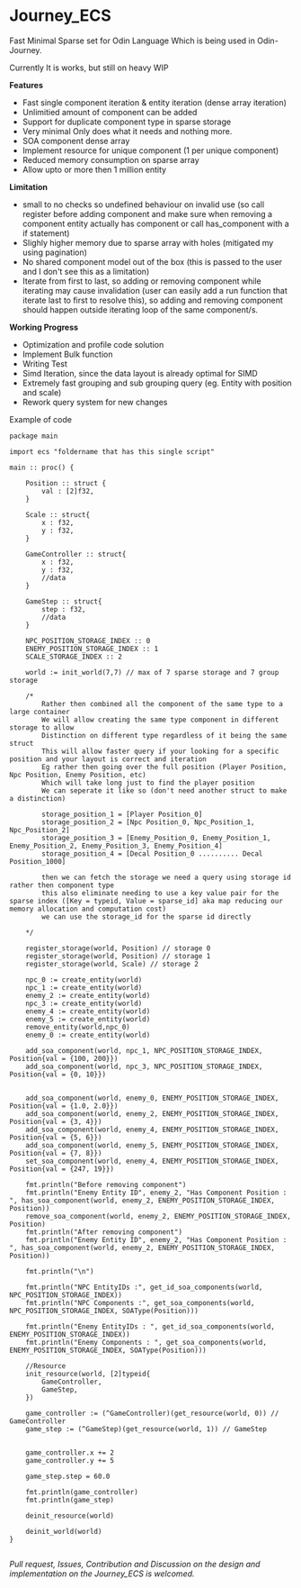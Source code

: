 # Journey_ECS
Fast Minimal Sparse set for Odin Language Which is being used in Odin-Journey.

Currently It is works, but still on heavy WIP
</br>

**Features**
- Fast single component iteration & entity iteration (dense array iteration) 
- Unlimitied amount of component can be added
- Support for duplicate component type in sparse storage 
- Very minimal Only does what it needs and nothing more.
- SOA component dense array
- Implement resource for unique component (1 per unique component)
- Reduced memory consumption on sparse array
- Allow upto or more then 1 million entity

**Limitation**
- small to no checks so undefined behaviour on invalid use (so call register before adding component and make sure when removing a component entity actually has component or call has_component with a if statement)
- Slighly higher memory due to sparse array with holes (mitigated my using pagination)
- No shared component model out of the box (this is passed to the user and I don't see this as a limitation)
- Iterate from first to last, so adding or removing component while iterating may cause invalidation (user can easily add a run function that iterate last to first to resolve this), so adding and removing component should happen outside iterating loop of the same component/s.

**Working Progress**
- Optimization and profile code solution
- Implement Bulk function 
- Writing Test
- Simd Iteration, since the data layout is already optimal for SIMD
- Extremely fast grouping and sub grouping query (eg. Entity with position and scale)
- Rework query system for new changes 

Example of code 
```odin
package main

import ecs "foldername that has this single script"

main :: proc() {

    Position :: struct {
        val : [2]f32,
    }

    Scale :: struct{
        x : f32,
        y : f32,
    }

    GameController :: struct{
        x : f32,
        y : f32,
        //data
    }

    GameStep :: struct{
        step : f32,
        //data
    }

    NPC_POSITION_STORAGE_INDEX :: 0
    ENEMY_POSITION_STORAGE_INDEX :: 1
    SCALE_STORAGE_INDEX :: 2

    world := init_world(7,7) // max of 7 sparse storage and 7 group storage

    /*
        Rather then combined all the component of the same type to a large container
        We will allow creating the same type component in different storage to allow 
        Distinction on different type regardless of it being the same struct
        This will allow faster query if your looking for a specific position and your layout is correct and iteration
        Eg rather then going over the full position (Player Position, Npc Position, Enemy Position, etc) 
        Which will take long just to find the player position
        We can seperate it like so (don't need another struct to make a distinction)

        storage_position_1 = [Player Position_0]
        storage_position_2 = [Npc Position_0, Npc_Position_1, Npc_Position_2]
        storage_position_3 = [Enemy_Position_0, Enemy_Position_1, Enemy_Position_2, Enemy_Position_3, Enemy_Position_4]
        storage_position_4 = [Decal Position_0 .......... Decal Position_1000]

        then we can fetch the storage we need a query using storage id rather then component type
        this also eliminate needing to use a key value pair for the sparse index ([Key = typeid, Value = sparse_id] aka map reducing our memory allocation and computation cost)
        we can use the storage_id for the sparse id directly

    */

    register_storage(world, Position) // storage 0
    register_storage(world, Position) // storage 1
    register_storage(world, Scale) // storage 2

    npc_0 := create_entity(world)
    npc_1 := create_entity(world)
    enemy_2 := create_entity(world)
    npc_3 := create_entity(world)
    enemy_4 := create_entity(world)
    enemy_5 := create_entity(world)
    remove_entity(world,npc_0)
    enemy_0 := create_entity(world)

    add_soa_component(world, npc_1, NPC_POSITION_STORAGE_INDEX, Position{val = {100, 200}})
    add_soa_component(world, npc_3, NPC_POSITION_STORAGE_INDEX, Position{val = {0, 10}})


    add_soa_component(world, enemy_0, ENEMY_POSITION_STORAGE_INDEX, Position{val = {1.0, 2.0}})
    add_soa_component(world, enemy_2, ENEMY_POSITION_STORAGE_INDEX, Position{val = {3, 4}})
    add_soa_component(world, enemy_4, ENEMY_POSITION_STORAGE_INDEX, Position{val = {5, 6}})
    add_soa_component(world, enemy_5, ENEMY_POSITION_STORAGE_INDEX, Position{val = {7, 8}})
    set_soa_component(world, enemy_4, ENEMY_POSITION_STORAGE_INDEX, Position{val = {247, 19}})
    
    fmt.println("Before removing component")
    fmt.println("Enemy Entity ID", enemy_2, "Has Component Position : ", has_soa_component(world, enemy_2, ENEMY_POSITION_STORAGE_INDEX, Position))
    remove_soa_component(world, enemy_2, ENEMY_POSITION_STORAGE_INDEX, Position)
    fmt.println("After removing component")
    fmt.println("Enemy Entity ID", enemy_2, "Has Component Position : ", has_soa_component(world, enemy_2, ENEMY_POSITION_STORAGE_INDEX, Position))

    fmt.println("\n")
    
    fmt.println("NPC EntityIDs :", get_id_soa_components(world, NPC_POSITION_STORAGE_INDEX))
    fmt.println("NPC Components :", get_soa_components(world, NPC_POSITION_STORAGE_INDEX, SOAType(Position)))

    fmt.println("Enemy EntityIDs : ", get_id_soa_components(world, ENEMY_POSITION_STORAGE_INDEX))
    fmt.println("Enemy Components : ", get_soa_components(world, ENEMY_POSITION_STORAGE_INDEX, SOAType(Position)))

    //Resource
    init_resource(world, [2]typeid{
        GameController,
        GameStep,
    })

    game_controller := (^GameController)(get_resource(world, 0)) // GameController
    game_step := (^GameStep)(get_resource(world, 1)) // GameStep


    game_controller.x += 2
    game_controller.y += 5

    game_step.step = 60.0 

    fmt.println(game_controller)
    fmt.println(game_step)

    deinit_resource(world)

    deinit_world(world)
}


```

*Pull request, Issues, Contribution and Discussion on the design and implementation on the Journey_ECS is welcomed.*
